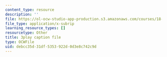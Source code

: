 ```yaml
---
content_type: resource
description: ''
file: https://ol-ocw-studio-app-production.s3.amazonaws.com/courses/18-03sc-differential-equations-fall-2011/debcc35d31df5353922d0d3e8c742c9d_hEtWqTPPXuc.vtt
file_type: application/x-subrip
learning_resource_types: []
resourcetype: Other
title: 3play caption file
type: OCWFile
uid: debcc35d-31df-5353-922d-0d3e8c742c9d
---
```

